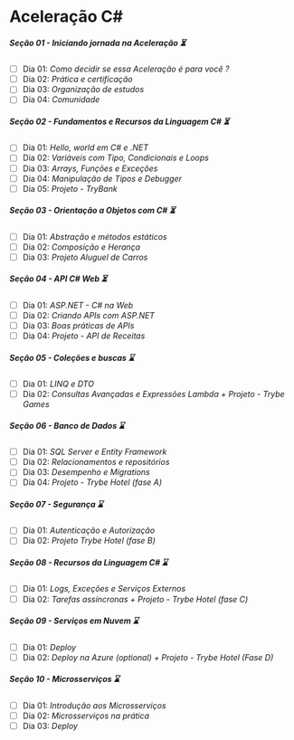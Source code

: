 # Aceleração C#

##### Seção 01 - Iniciando jornada na Aceleração ⏳

- [ ] Dia 01: _Como decidir se essa Aceleração é para você ?_
- [ ] Dia 02: _Prática e certificação_
- [ ] Dia 03: _Organização de estudos_
- [ ] Dia 04: _Comunidade_

##### Seção 02 - Fundamentos e Recursos da Linguagem C# ⏳

- [ ] Dia 01: _Hello, world em C# e .NET_
- [ ] Dia 02: _Variáveis com Tipo, Condicionais e Loops_
- [ ] Dia 03: _Arrays, Funções e Exceções_
- [ ] Dia 04: _Manipulação de Tipos e Debugger_
- [ ] Dia 05: _Projeto - TryBank_

##### Seção 03 - Orientação a Objetos com C# ⏳

- [ ] Dia 01: _Abstração e métodos estáticos_
- [ ] Dia 02: _Composição e Herança_
- [ ] Dia 03: _Projeto Aluguel de Carros_

##### Seção 04 - API C# Web ⏳

- [ ] Dia 01: _ASP.NET - C# na Web_
- [ ] Dia 02: _Criando APIs com ASP.NET_
- [ ] Dia 03: _Boas práticas de APIs_
- [ ] Dia 04: _Projeto - API de Receitas_

##### Seção 05 - Coleções e buscas ⌛

- [ ] Dia 01: _LINQ e DTO_
- [ ] Dia 02: _Consultas Avançadas e Expressões Lambda + Projeto - Trybe Games_

##### Seção 06 - Banco de Dados ⌛

- [ ] Dia 01: _SQL Server e Entity Framework_
- [ ] Dia 02: _Relacionamentos e repositórios_
- [ ] Dia 03: _Desempenho e Migrations_
- [ ] Dia 04: _Projeto - Trybe Hotel (fase A)_

##### Seção 07 - Segurança ⌛

- [ ] Dia 01: _Autenticação e Autorização_
- [ ] Dia 02: _Projeto Trybe Hotel (fase B)_

##### Seção 08 - Recursos da Linguagem C# ⌛

- [ ] Dia 01: _Logs, Exceções e Serviços Externos_
- [ ] Dia 02: _Tarefas assíncronas + Projeto - Trybe Hotel (fase C)_

##### Seção 09 - Serviços em Nuvem ⌛

- [ ] Dia 01: _Deploy_
- [ ] Dia 02: _Deploy na Azure (optional) + Projeto - Trybe Hotel (Fase D)_

##### Seção 10 - Microsserviços ⌛

- [ ] Dia 01: _Introdução aos Microsserviços_
- [ ] Dia 02: _Microsserviços na prática_
- [ ] Dia 03: _Deploy_
